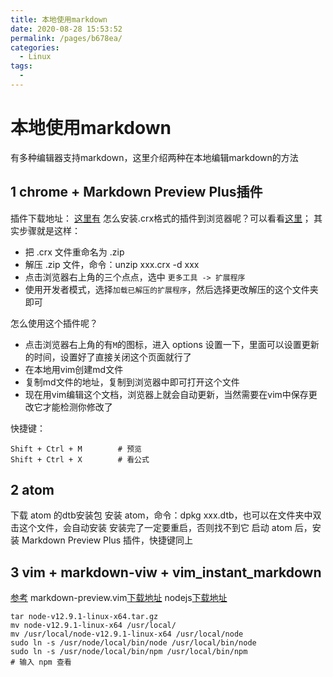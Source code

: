 ```yaml
---
title: 本地使用markdown
date: 2020-08-28 15:53:52
permalink: /pages/b678ea/
categories: 
  - Linux
tags: 
  - 
---
```

# 本地使用markdown

有多种编辑器支持markdown，这里介绍两种在本地编辑markdown的方法
## 1 chrome + Markdown Preview Plus插件
插件下载地址：
[这里有](https://www.gugeapps.net/webstore/detail/markdown-preview-plus/febilkbfcbhebfnokafefeacimjdckgl#download)
怎么安装.crx格式的插件到浏览器呢？可以看看[这里](https://www.gugeapps.net/howinstallchrome)；
其实步骤就是这样：

- 把 .crx 文件重命名为 .zip
- 解压 .zip 文件，命令：unzip xxx.crx -d xxx
- 点击浏览器右上角的三个点点，选中 `更多工具 -> 扩展程序`
- 使用开发者模式，选择`加载已解压的扩展程序`，然后选择更改解压的这个文件夹即可

怎么使用这个插件呢？

- 点击浏览器右上角的有`M`的图标，进入 options 设置一下，里面可以设置更新的时间，设置好了直接关闭这个页面就行了
- 在本地用vim创建md文件
- 复制md文件的地址，复制到浏览器中即可打开这个文件
- 现在用vim编辑这个文档，浏览器上就会自动更新，当然需要在vim中保存更改它才能检测你修改了

快捷键：
```
Shift + Ctrl + M        # 预览
Shift + Ctrl + X        # 看公式
```
## 2 atom
下载 atom 的dtb安装包
安装 atom，命令：dpkg xxx.dtb，也可以在文件夹中双击这个文件，会自动安装
安装完了一定要重启，否则找不到它
启动 atom 后，安装 Markdown Preview Plus 插件，快捷键同上
## 3 vim + markdown-viw + vim_instant_markdown
[参考](https://yq.aliyun.com/articles/265102)
markdown-preview.vim[下载地址](https://github.com/iamcco/markdown-preview.vim)
nodejs[下载地址](https://mirror.tuna.tsinghua.edu.cn/nodejs-release/v12.9.1/)
```shell
tar node-v12.9.1-linux-x64.tar.gz
mv node-v12.9.1-linux-x64 /usr/local/
mv /usr/local/node-v12.9.1-linux-x64 /usr/local/node
sudo ln -s /usr/node/local/bin/node /usr/local/bin/node
sudo ln -s /usr/node/local/bin/npm /usr/local/bin/npm
# 输入 npm 查看
```
 
 